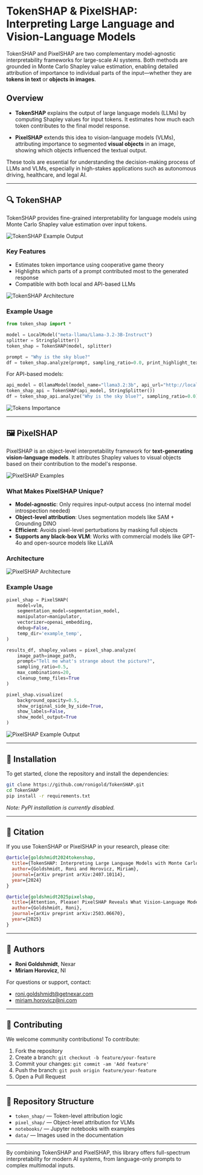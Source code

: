 # TokenSHAP & PixelSHAP: Interpreting Large Language and Vision-Language Models

TokenSHAP and PixelSHAP are two complementary model-agnostic interpretability frameworks for large-scale AI systems. Both methods are grounded in Monte Carlo Shapley value estimation, enabling detailed attribution of importance to individual parts of the input—whether they are **tokens in text** or **objects in images**.

## Overview

- **TokenSHAP** explains the output of large language models (LLMs) by computing Shapley values for input tokens. It estimates how much each token contributes to the final model response.

- **PixelSHAP** extends this idea to vision-language models (VLMs), attributing importance to segmented **visual objects** in an image, showing which objects influenced the textual output.

These tools are essential for understanding the decision-making process of LLMs and VLMs, especially in high-stakes applications such as autonomous driving, healthcare, and legal AI.

---

## 🔍 TokenSHAP

TokenSHAP provides fine-grained interpretability for language models using Monte Carlo Shapley value estimation over input tokens.

![TokenSHAP Example Output](data/tokenshap_example.jpg)

### Key Features
- Estimates token importance using cooperative game theory
- Highlights which parts of a prompt contributed most to the generated response
- Compatible with both local and API-based LLMs

![TokenSHAP Architecture](data/TokenSHAP_flow.png)

### Example Usage
```python
from token_shap import *

model = LocalModel("meta-llama/Llama-3.2-3B-Instruct")
splitter = StringSplitter()
token_shap = TokenSHAP(model, splitter)

prompt = "Why is the sky blue?"
df = token_shap.analyze(prompt, sampling_ratio=0.0, print_highlight_text=True)
```

For API-based models:
```python
api_model = OllamaModel(model_name="llama3.2:3b", api_url="http://localhost:11434")
token_shap_api = TokenSHAP(api_model, StringSplitter())
df = token_shap_api.analyze("Why is the sky blue?", sampling_ratio=0.0)
```

![Tokens Importance](data/plot.JPG)

---

## 🖼️ PixelSHAP

PixelSHAP is an object-level interpretability framework for **text-generating vision-language models**. It attributes Shapley values to visual objects based on their contribution to the model's response.

![PixelSHAP Examples](data/pixelshap_example.png)


### What Makes PixelSHAP Unique?
- **Model-agnostic**: Only requires input-output access (no internal model introspection needed)
- **Object-level attribution**: Uses segmentation models like SAM + Grounding DINO
- **Efficient**: Avoids pixel-level perturbations by masking full objects
- **Supports any black-box VLM**: Works with commercial models like GPT-4o and open-source models like LLaVA

### Architecture

![PixelSHAP Architecture](data/PixelSHAP_architecture.png)

### Example Usage
```python
pixel_shap = PixelSHAP(
    model=vlm,
    segmentation_model=segmentation_model,
    manipulator=manipulator,
    vectorizer=openai_embedding,
    debug=False,
    temp_dir='example_temp',
)

results_df, shapley_values = pixel_shap.analyze(
    image_path=image_path,
    prompt="Tell me what's strange about the picture?",
    sampling_ratio=0.5,
    max_combinations=20,
    cleanup_temp_files=True
)

pixel_shap.visualize(
    background_opacity=0.5,
    show_original_side_by_side=True,
    show_labels=False,
    show_model_output=True
)
```

![PixelSHAP Example Output](data/pixelshap_plot.png)

---

## 🧪 Installation

To get started, clone the repository and install the dependencies:

```bash
git clone https://github.com/ronigold/TokenSHAP.git
cd TokenSHAP
pip install -r requirements.txt
```

*Note: PyPI installation is currently disabled.*

---

## 📄 Citation

If you use TokenSHAP or PixelSHAP in your research, please cite:

```bibtex
@article{goldshmidt2024tokenshap,
  title={TokenSHAP: Interpreting Large Language Models with Monte Carlo Shapley Value Estimation},
  author={Goldshmidt, Roni and Horovicz, Miriam},
  journal={arXiv preprint arXiv:2407.10114},
  year={2024}
}

@article{goldshmidt2025pixelshap,
  title={Attention, Please! PixelSHAP Reveals What Vision-Language Models Actually Focus On},
  author={Goldshmidt, Roni},
  journal={arXiv preprint arXiv:2503.06670},
  year={2025}
}
```

---

## 👥 Authors

- **Roni Goldshmidt**, Nexar
- **Miriam Horovicz**, NI

For questions or support, contact:
- roni.goldshmidt@getnexar.com
- miriam.horovicz@ni.com

---

## 🔧 Contributing

We welcome community contributions! To contribute:
1. Fork the repository
2. Create a branch: `git checkout -b feature/your-feature`
3. Commit your changes: `git commit -am 'Add feature'`
4. Push the branch: `git push origin feature/your-feature`
5. Open a Pull Request

---

## 📂 Repository Structure

- `token_shap/` — Token-level attribution logic
- `pixel_shap/` — Object-level attribution for VLMs
- `notebooks/` — Jupyter notebooks with examples
- `data/` — Images used in the documentation

---

By combining TokenSHAP and PixelSHAP, this library offers full-spectrum interpretability for modern AI systems, from language-only prompts to complex multimodal inputs.

